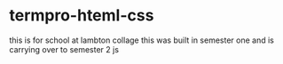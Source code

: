 # termpro-hteml-css
this is for school at lambton collage
this was built in semester one and is carrying over to semester 2 js 
